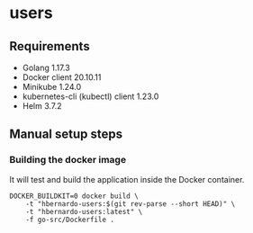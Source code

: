 # users

## Requirements

- Golang 1.17.3
- Docker client 20.10.11
- Minikube 1.24.0
- kubernetes-cli (kubectl) client 1.23.0
- Helm 3.7.2

## Manual setup steps

### Building the docker image

It will test and build the application inside the Docker container.

```console
DOCKER_BUILDKIT=0 docker build \
    -t "hbernardo-users:$(git rev-parse --short HEAD)" \
    -t "hbernardo-users:latest" \
    -f go-src/Dockerfile .
```
